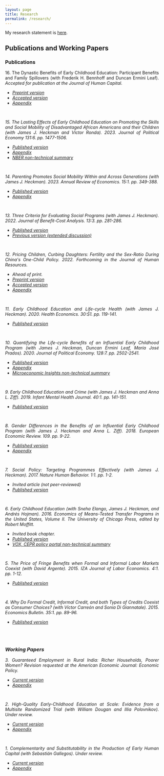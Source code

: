 ```yaml
---
layout: page
title: Research
permalink: /research/
---
```

<style>body {text-align: justify}</style>
My research statement is <a href="https://www.dropbox.com/s/j2zh6xceq8myhmd/garcia_abbreviatedresearchstatement.pdf?dl=0">here</a>.
<br/>

## Publications and Working Papers

### Publications

16\. The Dynastic Benefits of Early Childhood Education: Participant Benefits and Family Spillovers (with Frederik H. Bennhoff and Duncan Ermini Leaf). <em>Accepted for publication at the Journal of Human Capital<em>.
* [Preprint version](https://www.journals.uchicago.edu/doi/abs/10.1086/728058)
* [Accepted version](https://www.dropbox.com/s/5wskczk6h2364b5/perrycba_revision_2023-07-28a_jlg.pdf?dl=0)
* [Appendix](https://www.dropbox.com/s/sjocnqphi84edue/perrycba_appendixrevision_2023-07-28a_jlg.pdf?dl=0)
<br/>

15\. The Lasting Effects of Early Childhood Education on Promoting the Skills and Social Mobility of Disadvantaged African Americans and their Children (with James J. Heckman and Victor Ronda). 2023. <em>Journal of Political Economy</em> 131:6. pp. 1477-1506.
* [Published version](https://www.dropbox.com/s/q9ef27a35xfkpuy/722936.pdf?dl=0)
* [Appendix](https://www.dropbox.com/s/vor0ypc15d6oa7c/perrysecondgen_appendix_08-26-2022a_jlg.pdf?dl=0)
* [NBER non-technical summary](https://www.nber.org/digest-202110/intergenerational-impacts-perry-preschool-project)
<br/>

14\. Parenting Promotes Social Mobility Within and Across Generations (with James J. Heckman). 2023. <em>Annual Review of Economics</em>. 15:1. pp. 349-388.
* [Published version](https://www.dropbox.com/scl/fi/xxdba08xeyk7kcjem8yns/annurev-economics-021423-031905.pdf?rlkey=pqy6it5s41xojcyd1wwff1s0n&dl=0)
* [Appendix](https://www.dropbox.com/s/j279auh3i4pb642/arpaper_appendix_02-14-2023a_jlg.pdf?dl=0)
<br/>

13\. Three Criteria for Evaluating Social Programs (with James J. Heckman). 2022. <em>Journal of Benefit-Cost Analysis</em>. 13:3. pp. 281-286.
* [Published version](https://www.dropbox.com/s/j6tjzm0iarupldt/three-criteria-for-evaluating-social-programs.pdf?dl=0)
* [Previous version (extended discussion)](https://www.dropbox.com/s/fmzlaftadxmkb7z/w30005.pdf?dl=0)
<br/>

12\. Pricing Children, Curbing Daughters: Fertility and the Sex-Ratio During China's One-Child Policy. 2022.  <em>Forthcoming in the Journal of Human Resources</em>.
* Ahead of print.
* [Preprint version](http://jhr.uwpress.org/content/early/2022/03/31/jhr.0820-11118R1.full.pdf+html)
* [Accepted version](https://www.dropbox.com/s/19rvs85us3fssyj/pricingchildren_paper_02252022a_jlg.pdf?dl=0)
* [Appendix](https://www.dropbox.com/s/lunjmsbd6bjgspi/pricingchildren_appendix_02252022a_jlg.pdf?dl=0)
<br/>

11\. Early Childhood Education and Life-cycle Health (with James J. Heckman). 2020. <em>Health Economics</em>. 30:S1. pp. 119-141.
* [Published version](https://www.dropbox.com/s/viq16eci1e0kxkn/healtheconomics.pdf?dl=0)
<br/>

10\. Quantifying the Life-cycle Benefits of an Influential Early Childhood Program (with James J. Heckman, Duncan Ermini Leaf, María José Prados). 2020. <em>Journal of Political Economy</em>. 128:7. pp. 2502-2541.
* [Published version](https://www.dropbox.com/s/1yinom4vsgl3afc/705718.pdf?dl=0)
* [Appendix](https://www.dropbox.com/s/p5wp4yh96k0d9ov/abc_comprehensivecba_appendix-pub_2018-08-02a_jlg.pdf?dl=0)
* [Microeconomic Insights non-technical summary](https://microeconomicinsights.org/life-cycle-benefits-of-early-childhood-programs-evidence-from-an-influential-early-childhood-program/)
<br/>

9\. Early Childhood Education and Crime (with James J. Heckman and Anna L. Ziff). 2019. <em>Infant Mental Health Journal</em>. 40:1. pp. 141-151.
* [Published version](https://www.dropbox.com/s/g20mp915abtldpl/earlyandcrime.pdf?dl=0)
<br/>

8\. Gender Differences in the Benefits of an Influential Early Childhood Program (with James J. Heckman and Anna L. Ziff). 2018. <em>European Economic Review</em>. 109. pp. 9-22.
* [Published version](https://www.dropbox.com/s/q6mowvkjpz1us5h/1-s2.0-S0014292118300953-main.pdf?dl=0)
* [Appendix](https://www.dropbox.com/s/z3sfkvm5f655w0r/abc_treatmenteffects_appendix.pdf?dl=0)
<br/>

7\. Social Policy: Targeting Programmes Effectively (with James J. Heckman). 2017. <em>Nature Human Behavior</em>. 1:1. pp. 1-2.
* Invited article (not peer-reviewed)
* [Published version](https://www.dropbox.com/s/8rktlxe288yrr2t/s41562-016-0019.pdf?dl=0)
<br/>

6\. Early Childhood Education (with Sneha Elango, James J. Heckman, and Andrés Hojman). 2016. <em>Economics of Means-Tested Transfer Programs in the United States, Volume II</em>. The University of Chicago Press, edited by Robert Moffitt.
* Invited book chapter.
* [Published version](https://www.dropbox.com/s/u60uewgz4asd5os/c13489.pdf?dl=0)
* [VOX, CEPR policy portal non-technical summary](https://voxeu.org/article/early-childhood-education-and-social-mobility)
<br/>

5\. The Price of Fringe Benefits when Formal and Informal Labor Markets Coexist (with David Argente). 2015. <em>IZA Journal of Labor Economics</em>. 4:1. pp. 1-12.
* [Published version](https://www.dropbox.com/s/11lazt40lqi80wl/s40172-014-0014-0.pdf?dl=0)
<br/>

4\. Why Do Formal Credit, Informal Credit, and both Types of Credits Coexist as Consumer Choices? (with Víctor Carreón and Sonia Di Giannatale). 2015. <em>Economics Bulletin</em>. 35:1. pp. 89-96.
* [Published version](https://www.dropbox.com/s/zjffr0busvzl8n9/EB-15-V35-I1-P10.pdf?dl=0)
<br/>
<br/>

### Working Papers 

3\. Guaranteed Employment in Rural India: Richer Households, Poorer Women? <em>Revision requested at the American Economic Journal: Economic Policy</em>. 
* [Current version](https://www.dropbox.com/s/0on13notpwx06qo/gem_paper_04-12-2023b_jlg.pdf?dl=0)
* [Appendix](https://www.dropbox.com/s/yo4zctf9ki5j7i7/gem_appendix_04-12-2023a_jlg.pdf?dl=0)
<br/>

2\. High-Quality Early-Childhood Education at Scale: Evidence from a Multisite Randomized Trial (with William Dougan and Illia Polovnikov). <em>Under review<em>.
* [Current version](https://www.dropbox.com/scl/fi/ksau89zkcjx466jcdrf90/hqecescale_paper_2023-08-25a_jlg.pdf?rlkey=nyq5kdmgaw1t6jp63pv5ix7cb&dl=0)
* [Appendix](https://www.dropbox.com/scl/fi/4sme0bknl9lt3ji97h8v0/hqecescale_appendix_2023-08-25a_jlg.pdf?rlkey=8bwxmst1tjd8xx3jlqmvug1yn&dl=0)
<br/>

1\. Complementarity and Substitutability in the Production of Early Human Capital (with Sebastián Gallegos). <em>Under review<em>.
* [Current version](https://www.dropbox.com/scl/fi/opecp7u69q7zmr3lknf45/dynamiccomplementary_07272023a_jlg.pdf?rlkey=0ygi0b0rbqdbdn4dlys7evcl1&dl=0)
* [Appendix](https://www.dropbox.com/scl/fi/duqlxn9kdxyjkjkgezh6t/dynamiccomplementary_appendix_07272023a_jlg.pdf?rlkey=0ke0voxnb5d1hymkw2daqctvj&dl=0)
